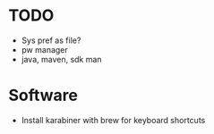 # TODO

- Sys pref as file?
- pw manager
- java, maven, sdk man

# Software
- Install karabiner with brew for keyboard shortcuts
